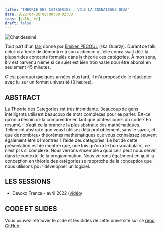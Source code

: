 ```yaml
---
title: "THEORIE DES CATEGORIES : VOUS LA CONNAISSEZ DEJA"
date: 2022-04-20T09:00:00+02:00
tags: [talk, fr]
draft: false
---
```


![Chat dessiné](1.jpg)

Tout part d'un [talk](https://youtu.be/83e3TWdecqQ) donné par [Emilien PECOUL](https://bsky.app/profile/ouarzy.bsky.social) (aka Ouarzy). Durant ce talk, celui-ci a tenté de démontrer à son audience qu'elle connaissait déjà la plupart des concepts formulés dans la théorie des catégories. À mon sens, il y est parvenu même si ce sujet est bien trop vaste pour être abordé en seulement 45 minutes.  

C'est pourquoi quelques années plus tard, il m'a proposé de le réadapter avec lui sur un format université (3 heures).

## ABSTRACT

La Theorie des Categories est très intimidante. Beaucoup de gens intelligents utilisent beaucoup de mots complexes pour en parler. Est-ce qu’on a besoin de la comprendre en tant que professionnel du code ? En résumé, il s’agit de la branche la plus abstraite des mathématiques. Tellement abstraite que vous l’utilisez déjà probablement, sans le savoir, et que de nombreux théorèmes mathématiques que vous connaissez peuvent également être démontrés à l’aide des catégories. Le but de cette présentation est de montrer que, une fois qu’on a le bon vocabulaire, ce n’est pas si complexe. Nous verrons ensemble à quoi cela peut nous servir, dans le contexte de la programmation. Nous verrons également en quoi la conception en théorie des catégories se rapproche de la conception que nous utilisons pour développer un logiciel.

## LES SESSIONS

- Devoxx France - avril 2022 ([vidéo](https://youtu.be/DFZ7arg1XFc))

## CODE ET SLIDES

Vous pouvez retrouver le code et les slides de cette université sur ce [repo GitHub](https://github.com/RomainTrm/Talk-CategoryTheoryYouAlreadyKnowIt).

